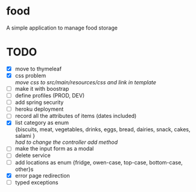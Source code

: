# food
A simple application to manage food storage

# TODO 
- [x] move to thymeleaf
- [x] css problem  
_move css to src/main/resources/css and link in template_
- [ ] make it with boostrap
- [ ] define profiles (PROD, DEV) 
- [ ] add spring security
- [ ] heroku deployment
- [ ] record all the attributes of items (dates included)
- [x] list category as enum  
{biscuits, meat, vegetables, drinks, eggs, bread, dairies, snack, cakes, salami }  
_had to change the controller add method_
- [ ] make the input form as a modal
- [ ] delete service
- [ ] add locations as enum {fridge, owen-case, top-case, bottom-case, other}s
- [x] error page redirection
- [ ] typed exceptions